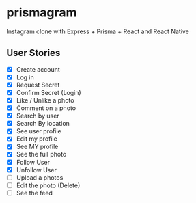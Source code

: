 # prismagram
Instagram clone with Express + Prisma + React and React Native

## User Stories

- [x] Create account
- [x] Log in
- [x] Request Secret
- [x] Confirm Secret (Login)
- [x] Like / Unlike a photo
- [x] Comment on a photo
- [x] Search by user
- [x] Search By location
- [x] See user profile
- [x] Edit my profile
- [x] See MY profile
- [x] See the full photo
- [x] Follow  User
- [x] Unfollow User
- [ ] Upload a photos
- [ ] Edit the photo (Delete)
- [ ] See the feed